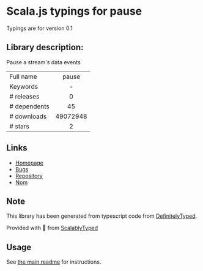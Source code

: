 
# Scala.js typings for pause

Typings are for version 0.1

## Library description:
Pause a stream's data events

|                    |                 |
| ------------------ | :-------------: |
| Full name          | pause |
| Keywords           | - |
| # releases         | 0 |
| # dependents       | 45 |
| # downloads        | 49072948 |
| # stars            | 2 |

## Links
- [Homepage](https://github.com/stream-utils/pause)
- [Bugs](https://github.com/stream-utils/pause/issues)
- [Repository](https://github.com/stream-utils/pause)
- [Npm](https://www.npmjs.com/package/pause)
    


## Note
This library has been generated from typescript code from [DefinitelyTyped](https://definitelytyped.org).

Provided with :purple_heart: from [ScalablyTyped](https://github.com/oyvindberg/ScalablyTyped)

## Usage
See [the main readme](../../readme.md) for instructions.



